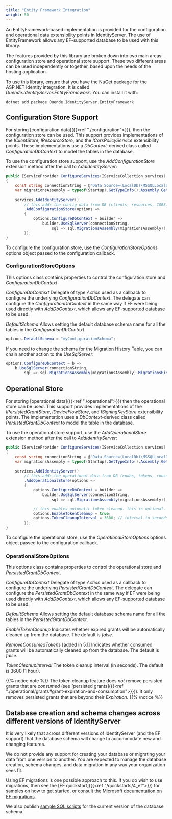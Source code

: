 ```yaml
---
title: "Entity Framework Integration"
weight: 50
---
```


An EntityFramework-based implementation is provided for the configuration and operational data extensibility points in IdentityServer.
The use of EntityFramework allows any EF-supported database to be used with this library.

The features provided by this library are broken down into two main areas: configuration store and operational store support.
These two different areas can be used independently or together, based upon the needs of the hosting application.

To use this library, ensure that you have the NuGet package for the ASP.NET Identity integration. 
It is called *Duende.IdentityServer.EntityFramework*.
You can install it with:

```
dotnet add package Duende.IdentityServer.EntityFramework
```

## Configuration Store Support
For storing [configuration data]({{<ref "./configuration">}}), then the configuration store can be used.
This support provides implementations of the *IClientStore*, *IResourceStore*, and the *ICorsPolicyService* extensibility points.
These implementations use a *DbContext*-derived class called *ConfigurationDbContext* to model the tables in the database.

To use the configuration store support, use the *AddConfigurationStore* extension method after the call to *AddIdentityServer*:

```csharp
public IServiceProvider ConfigureServices(IServiceCollection services)
{
    const string connectionString = @"Data Source=(LocalDb)\MSSQLLocalDB;database=YourIdentityServerDatabase;trusted_connection=yes;";
    var migrationsAssembly = typeof(Startup).GetTypeInfo().Assembly.GetName().Name;
    
    services.AddIdentityServer()
        // this adds the config data from DB (clients, resources, CORS)
        .AddConfigurationStore(options =>
        {
            options.ConfigureDbContext = builder =>
                builder.UseSqlServer(connectionString,
                    sql => sql.MigrationsAssembly(migrationsAssembly));
        });
}
```

To configure the configuration store, use the *ConfigurationStoreOptions* options object passed to the configuration callback.

### ConfigurationStoreOptions
This options class contains properties to control the configuration store and *ConfigurationDbContext*.

*ConfigureDbContext*
    Delegate of type *Action<DbContextOptionsBuilder>* used as a callback to configure the underlying *ConfigurationDbContext*.
    The delegate can configure the *ConfigurationDbContext* in the same way if EF were being used directly with *AddDbContext*, which allows any EF-supported database to be used.

*DefaultSchema*
    Allows setting the default database schema name for all the tables in the *ConfigurationDbContext*

```csharp
options.DefaultSchema = "myConfigurationSchema";      
```

If you need to change the schema for the Migration History Table, you can chain another action to the *UseSqlServer*:

```csharp
options.ConfigureDbContext = b =>
    b.UseSqlServer(connectionString,
        sql => sql.MigrationsAssembly(migrationsAssembly).MigrationsHistoryTable("MyConfigurationMigrationTable", "myConfigurationSchema"));
```

## Operational Store 
For storing [operational data]({{<ref "./operational">}}) then the operational store can be used.
This support provides implementations of the *IPersistedGrantStore*, *IDeviceFlowStore*, and *ISigningKeyStore* extensibility points.
The implementation uses a *DbContext*-derived class called *PersistedGrantDbContext* to model the table in the database.

To use the operational store support, use the *AddOperationalStore* extension method after the call to *AddIdentityServer*:

```csharp
public IServiceProvider ConfigureServices(IServiceCollection services)
{
    const string connectionString = @"Data Source=(LocalDb)\MSSQLLocalDB;database=YourIdentityServerDatabase;trusted_connection=yes;";
    var migrationsAssembly = typeof(Startup).GetTypeInfo().Assembly.GetName().Name;
    
    services.AddIdentityServer()
        // this adds the operational data from DB (codes, tokens, consents)
        .AddOperationalStore(options =>
        {
            options.ConfigureDbContext = builder =>
                builder.UseSqlServer(connectionString,
                    sql => sql.MigrationsAssembly(migrationsAssembly));

            // this enables automatic token cleanup. this is optional.
            options.EnableTokenCleanup = true;
            options.TokenCleanupInterval = 3600; // interval in seconds (default is 3600)
        });
}
```

To configure the operational store, use the *OperationalStoreOptions* options object passed to the configuration callback.

### OperationalStoreOptions
This options class contains properties to control the operational store and *PersistedGrantDbContext*.

*ConfigureDbContext*
    Delegate of type *Action<DbContextOptionsBuilder>* used as a callback to configure the underlying *PersistedGrantDbContext*.
    The delegate can configure the *PersistedGrantDbContext* in the same way if EF were being used directly with *AddDbContext*, which allows any EF-supported database to be used.

*DefaultSchema*
    Allows setting the default database schema name for all the tables in the *PersistedGrantDbContext*.

*EnableTokenCleanup*
    Indicates whether expired grants will be automatically cleaned up from the database. The default is *false*.

*RemoveConsumedTokens* [added in 5.1]
    Indicates whether consumed grants will be automatically cleaned up from the database. The default is *false*.
        
*TokenCleanupInterval*
    The token cleanup interval (in seconds). The default is 3600 (1 hour).

{{% notice note %}}
The token cleanup feature does *not* remove persisted grants that are *consumed* (see [persisted grants]({{<ref "./operational/grants#grant-expiration-and-consumption">}})). It only removes persisted grants that are beyond their *Expiration*.
{{% /notice %}}

## Database creation and schema changes across different versions of IdentityServer
It is very likely that across different versions of IdentityServer (and the EF support) that the database schema will change to accommodate new and changing features.

We do not provide any support for creating your database or migrating your data from one version to another. 
You are expected to manage the database creation, schema changes, and data migration in any way your organization sees fit.

Using EF migrations is one possible approach to this. 
If you do wish to use migrations, then see the [EF quickstart]({{<ref "/quickstarts/4_ef">}}) for samples on how to get started, or consult the Microsoft [documentation on EF migrations](https://docs.microsoft.com/en-us/ef/core/managing-schemas/migrations/index).

We also publish [sample SQL scripts](https://github.com/DuendeSoftware/IdentityServer/tree/main/migrations/IdentityServerDb/Migrations) for the current version of the database schema.
